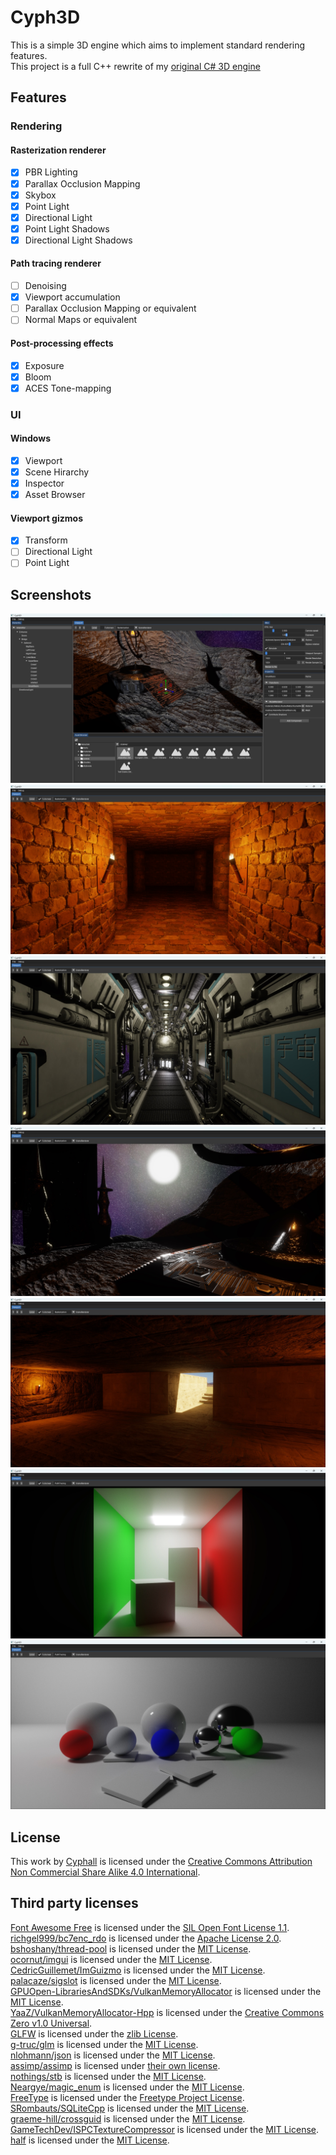 # Cyph3D

This is a simple 3D engine which aims to implement standard rendering features.<br/>
This project is a full C++ rewrite of my [original C# 3D engine](https://github.com/Cyphall/Cyph3D-legacy)

## Features

### Rendering

#### Rasterization renderer

- [x] PBR Lighting
- [x] Parallax Occlusion Mapping
- [x] Skybox
- [x] Point Light
- [x] Directional Light
- [x] Point Light Shadows
- [x] Directional Light Shadows

#### Path tracing renderer

- [ ] Denoising
- [x] Viewport accumulation
- [ ] Parallax Occlusion Mapping or equivalent
- [ ] Normal Maps or equivalent

#### Post-processing effects
- [x] Exposure
- [x] Bloom
- [x] ACES Tone-mapping

### UI

#### Windows
- [x] Viewport
- [x] Scene Hirarchy
- [x] Inspector
- [x] Asset Browser

#### Viewport gizmos
- [x] Transform
- [ ] Directional Light
- [ ] Point Light

## Screenshots

![](screenshots/01.jpg?raw=true "Cyph3D Interface")
![](screenshots/02.jpg?raw=true "Dungeon Scene")
![](screenshots/03.jpg?raw=true "Spaceship Scene")
![](screenshots/04.jpg?raw=true "Alien Alter Scene")
![](screenshots/05.jpg?raw=true "Egyptian Temple Scene")
![](screenshots/06.jpg?raw=true "Path tracing demo Scene 1")
![](screenshots/07.jpg?raw=true "Path tracing demo Scene 2")

## License

This work by [Cyphall](https://github.com/Cyphall) is licensed under the [Creative Commons Attribution Non Commercial Share Alike 4.0 International](https://spdx.org/licenses/CC-BY-NC-SA-4.0.html).

## Third party licenses

[Font Awesome Free](https://fontawesome.com/license/free) is licensed under the [SIL Open Font License 1.1](https://spdx.org/licenses/OFL-1.1.html).<br/>
[richgel999/bc7enc_rdo](https://github.com/richgel999/bc7enc_rdo) is licensed under the [Apache License 2.0](https://spdx.org/licenses/Apache-2.0.html).<br/>
[bshoshany/thread-pool](https://github.com/bshoshany/thread-pool) is licensed under the [MIT License](https://spdx.org/licenses/MIT.html).<br/>
[ocornut/imgui](https://github.com/ocornut/imgui) is licensed under the [MIT License](https://spdx.org/licenses/MIT.html).<br/>
[CedricGuillemet/ImGuizmo](https://github.com/CedricGuillemet/ImGuizmo) is licensed under the [MIT License](https://spdx.org/licenses/MIT.html).<br/>
[palacaze/sigslot](https://github.com/palacaze/sigslot) is licensed under the [MIT License](https://spdx.org/licenses/MIT.html).<br/>
[GPUOpen-LibrariesAndSDKs/VulkanMemoryAllocator](https://github.com/GPUOpen-LibrariesAndSDKs/VulkanMemoryAllocator) is licensed under the [MIT License](https://spdx.org/licenses/MIT.html).<br/>
[YaaZ/VulkanMemoryAllocator-Hpp](https://github.com/YaaZ/VulkanMemoryAllocator-Hpp) is licensed under the [Creative Commons Zero v1.0 Universal](https://spdx.org/licenses/CC0-1.0.html).<br/>
[GLFW](https://www.glfw.org/) is licensed under the [zlib License](https://spdx.org/licenses/Zlib.html).<br/>
[g-truc/glm](https://github.com/g-truc/glm) is licensed under the [MIT License](https://spdx.org/licenses/MIT.html).<br/>
[nlohmann/json](https://github.com/nlohmann/json) is licensed under the [MIT License](https://spdx.org/licenses/MIT.html).<br/>
[assimp/assimp](https://github.com/assimp/assimp) is licensed under [their own license](https://github.com/assimp/assimp/blob/master/LICENSE).<br/>
[nothings/stb](https://github.com/nothings/stb) is licensed under the [MIT License](https://spdx.org/licenses/MIT.html).<br/>
[Neargye/magic_enum](https://github.com/Neargye/magic_enum) is licensed under the [MIT License](https://spdx.org/licenses/MIT.html).<br/>
[FreeType](https://freetype.org) is licensed under the [Freetype Project License](https://spdx.org/licenses/FTL.html).<br/>
[SRombauts/SQLiteCpp](https://github.com/SRombauts/SQLiteCpp) is licensed under the [MIT License](https://spdx.org/licenses/MIT.html).<br/>
[graeme-hill/crossguid](https://github.com/graeme-hill/crossguid) is licensed under the [MIT License](https://spdx.org/licenses/MIT.html).<br/>
[GameTechDev/ISPCTextureCompressor](https://github.com/GameTechDev/ISPCTextureCompressor) is licensed under the [MIT License](https://spdx.org/licenses/MIT.html).<br/>
[half](https://half.sourceforge.net/) is licensed under the [MIT License](https://spdx.org/licenses/MIT.html).